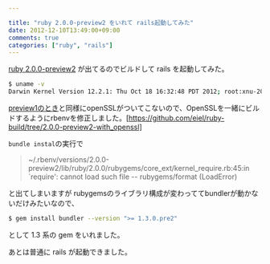 ```yaml
---

title: "ruby 2.0.0-preview2 をいれて rails起動してみた"
date: 2012-12-10T13:49:00+09:00
comments: true
categories: ["ruby", "rails"]
---
```


[ruby 2.0.0-preview2](http://blade.nagaokaut.ac.jp/cgi-bin/scat.rb/ruby/ruby-core/50443) が出てるのでビルドして rails を起動してみた。

```bash
$ uname -v
Darwin Kernel Version 12.2.1: Thu Oct 18 16:32:48 PDT 2012; root:xnu-2050.20.9~2/RELEASE_X86_64
```

[preview1のとき](/blog/2012/11/25/rbenv-ruby-2-dot-0-0-inclued-openssl/)と同様にopenSSLがついてこないので、OpenSSLを一緒にビルドするようにrbenvを修正しました。[https://github.com/eiel/ruby-build/tree/2.0.0-preview2-with_openssl]

`bundle instal`の実行で

> ~/.rbenv/versions/2.0.0-preview2/lib/ruby/2.0.0/rubygems/core_ext/kernel_require.rb:45:in `require': cannot load such file -- rubygems/format (LoadError)

と出てしまいますが rubygemsのライブラリ構成が変わっててbundlerが動かないだけみたいなので、

```bash
$ gem install bundler --version ">= 1.3.0.pre2"
```

として 1.3 系の gem をいれました。

あとは普通に rails が起動できました。
